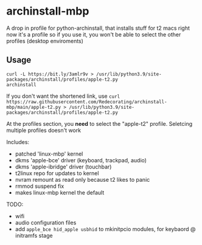 # archinstall-mbp

A drop in profile for python-archinstall, that installs stuff for t2 macs
right now it's a profile so if you use it, you won't be able to select the other profiles (desktop enviroments)

## Usage

```shell
curl -L https://bit.ly/3amlr9v > /usr/lib/python3.9/site-packages/archinstall/profiles/apple-t2.py
archinstall
```
If you don't want the shortened link, use `curl https://raw.githubusercontent.com/Redecorating/archinstall-mbp/main/apple-t2.py > /usr/lib/python3.9/site-packages/archinstall/profiles/apple-t2.py`

At the profiles section, you **need** to select the "apple-t2" profile. Seletcing multiple profiles doesn't work

Includes:
-	patched 'linux-mbp' kernel
-	dkms 'apple-bce' driver (keyboard, trackpad, audio) 
-	dkms 'apple-ibridge' driver (touchbar)
-	t2linux repo for updates to kernel
-	nvram remount as read only because t2 likes to panic
-	rmmod suspend fix
-	makes linux-mbp kernel the default

TODO:
-	wifi
-	audio configuration files
-	add `apple_bce hid_apple usbhid` to mkinitpcio modules, for keybaord @ initramfs stage

